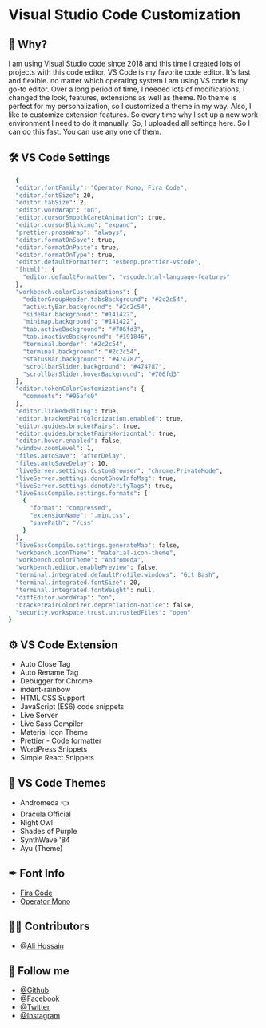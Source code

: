 # Visual Studio Code Customization

## 📝 Why?
I am using Visual Studio code since 2018 and this time I created lots of projects with this code editor. VS Code is my favorite code editor. It's fast and flexible. no matter which operating system I am using VS code is my go-to editor. Over a long period of time, I needed lots of modifications, I changed the look, features, extensions as well as theme. No theme is perfect for my personalization, so I customized a theme in my way. Also, I like to customize extension features. So every time why I set up a new work environment I need to do it manually. So, I uploaded all settings here. So I can do this fast. You can use any one of them.

## 🛠 VS Code Settings
```bash
  {
  "editor.fontFamily": "Operator Mono, Fira Code",
  "editor.fontSize": 20,
  "editor.tabSize": 2,
  "editor.wordWrap": "on",
  "editor.cursorSmoothCaretAnimation": true,
  "editor.cursorBlinking": "expand",
  "prettier.proseWrap": "always",
  "editor.formatOnSave": true,
  "editor.formatOnPaste": true,
  "editor.formatOnType": true,
  "editor.defaultFormatter": "esbenp.prettier-vscode",
  "[html]": {
    "editor.defaultFormatter": "vscode.html-language-features"
  },
  "workbench.colorCustomizations": {
    "editorGroupHeader.tabsBackground": "#2c2c54",
    "activityBar.background": "#2c2c54",
    "sideBar.background": "#141422",
    "minimap.background": "#141422",
    "tab.activeBackground": "#706fd3",
    "tab.inactiveBackground": "#191846",
    "terminal.border": "#2c2c54",
    "terminal.background": "#2c2c54",
    "statusBar.background": "#474787",
    "scrollbarSlider.background": "#474787",
    "scrollbarSlider.hoverBackground": "#706fd3"
  },
  "editor.tokenColorCustomizations": {
    "comments": "#95afc0"
  },
  "editor.linkedEditing": true,
  "editor.bracketPairColorization.enabled": true,
  "editor.guides.bracketPairs": true,
  "editor.guides.bracketPairsHorizontal": true,
  "editor.hover.enabled": false,
  "window.zoomLevel": 1,
  "files.autoSave": "afterDelay",
  "files.autoSaveDelay": 10,
  "liveServer.settings.CustomBrowser": "chrome:PrivateMode",
  "liveServer.settings.donotShowInfoMsg": true,
  "liveServer.settings.donotVerifyTags": true,
  "liveSassCompile.settings.formats": [
    {
      "format": "compressed",
      "extensionName": ".min.css",
      "savePath": "/css"
    }
  ],
  "liveSassCompile.settings.generateMap": false,
  "workbench.iconTheme": "material-icon-theme",
  "workbench.colorTheme": "Andromeda",
  "workbench.editor.enablePreview": false,
  "terminal.integrated.defaultProfile.windows": "Git Bash",
  "terminal.integrated.fontSize": 20,
  "terminal.integrated.fontWeight": null,
  "diffEditor.wordWrap": "on",
  "bracketPairColorizer.depreciation-notice": false,
  "security.workspace.trust.untrustedFiles": "open"
}
```

## ⚙️ VS Code Extension
- Auto Close Tag
- Auto Rename Tag
- Debugger for Chrome
- indent-rainbow
- HTML CSS Support
- JavaScript (ES6) code snippets
- Live Server
- Live Sass Compiler
- Material Icon Theme
- Prettier - Code formatter
- WordPress Snippets
- Simple React Snippets


## 🎨 VS Code Themes
- Andromeda 👈
- Dracula Official
- Night Owl
- Shades of Purple
- SynthWave '84
- Ayu (Theme)

## ✒ Font Info
- [Fira Code](https://fonts.google.com/specimen/Fira+Code)
- [Operator Mono](https://www.typography.com/fonts/operator/styles)

## 🧑‍💻 Contributors
- [@Ali Hossain](https://github.com/shovoalways/)


## 🥰 Follow me
- [@Github](https://github.com/shovoalways/) 
- [@Facebook](https://facebook.com/shovoalways/) 
- [@Twitter](https://twitter.com/shovoalways/) 
- [@Instagram](https://instagram.com/shovoalways/) 
